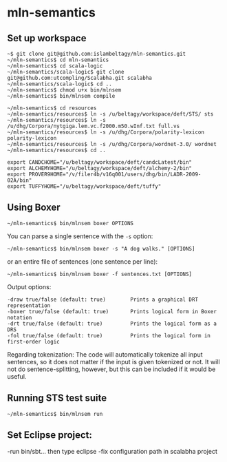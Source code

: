 mln-semantics
=============

Set up workspace
----------------

    ~$ git clone git@github.com:islambeltagy/mln-semantics.git
    ~/mln-semantics$ cd mln-semantics
    ~/mln-semantics$ cd scala-logic
    ~/mln-semantics/scala-logic$ git clone git@github.com:utcompling/Scalabha.git scalabha
    ~/mln-semantics/scala-logic$ cd ..
    ~/mln-semantics$ chmod u+x bin/mlnsem
    ~/mln-semantics$ bin/mlnsem compile
    
    ~/mln-semantics$ cd resources
    ~/mln-semantics/resources$ ln -s /u/beltagy/workspace/deft/STS/ sts
    ~/mln-semantics/resources$ ln -s /u/dhg/Corpora/nytgiga.lem.vc.f2000.m50.wInf.txt full.vs
    ~/mln-semantics/resources$ ln -s /u/dhg/Corpora/polarity-lexicon polarity-lexicon
    ~/mln-semantics/resources$ ln -s /u/dhg/Corpora/wordnet-3.0/ wordnet
    ~/mln-semantics/resources$ cd ..
   
    export CANDCHOME="/u/beltagy/workspace/deft/candcLatest/bin"
    export ALCHEMYHOME="/u/beltagy/workspace/deft/alchemy-2/bin"
    export PROVER9HOME="/v/filer4b/v16q001/users/dhg/bin/LADR-2009-02A/bin"
    export TUFFYHOME="/u/beltagy/workspace/deft/tuffy"


Using Boxer
-----------

    ~/mln-semantics$ bin/mlnsem boxer OPTIONS

You can parse a single sentence with the `-s` option:

    ~/mln-semantics$ bin/mlnsem boxer -s "A dog walks." [OPTIONS]

or an entire file of sentences (one sentence per line):

    ~/mln-semantics$ bin/mlnsem boxer -f sentences.txt [OPTIONS]

Output options:

    -draw true/false (default: true)        Prints a graphical DRT representation
    -boxer true/false (default: true)       Prints logical form in Boxer notation
    -drt true/false (default: true)         Prints the logical form as a DRS
    -fol true/false (default: true)         Prints the logical form in first-order logic
    
Regarding tokenization: The code will automatically tokenize all input sentences, so it does not matter if
the input is given tokenized or not.  It will not do sentence-splitting, however, but this can be included
if it would be useful.

        
Running STS test suite
----------------------

    ~/mln-semantics$ bin/mlnsem run

Set Eclipse project: 
--------------------
-run bin/sbt...   then type eclipse
-fix configuration path in scalabha project
